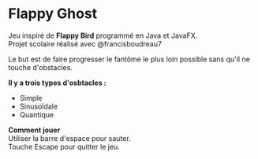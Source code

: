 # Flappy Ghost

Jeu inspiré de **Flappy Bird** programmé en Java et JavaFX. <br/>
Projet scolaire réalisé avec @francisboudreau7

Le but est de faire progresser le fantôme le plus loin possible sans qu'il ne touche d'obstacles.

**Il y a trois types d'osbtacles :**
- Simple
- Sinusoïdale
- Quantique

**Comment jouer** <br/>
Utiliser la barre d'espace pour sauter. <br/>
Touche Escape pour quitter le jeu.
